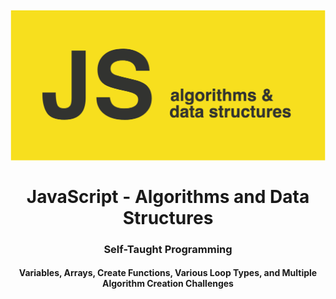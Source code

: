 <h1 align="center">
<br>
  <img src="img/js_algorithms_&_data_structures.png" width="600">
  <br>
    <br>
  JavaScript - Algorithms and Data Structures
  <br>
</h1>

<h3 align="center">Self-Taught Programming</h3>

<h4 align="center">Variables, Arrays, Create Functions, Various Loop Types, and Multiple Algorithm Creation Challenges</h4>
